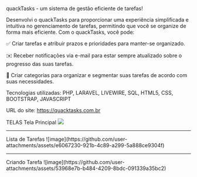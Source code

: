quackTasks - um sistema de gestão eficiente de tarefas! 

Desenvolvi o quackTasks para proporcionar uma experiência simplificada e intuitiva no gerenciamento de tarefas, permitindo que você se organize de forma mais eficiente. Com o quackTasks, você pode:

✅ Criar tarefas e atribuir prazos e prioridades para manter-se organizado.

✉️ Receber notificações via e-mail para estar sempre atualizado sobre o progresso das suas tarefas.

📂 Criar categorias para organizar e segmentar suas tarefas de acordo com suas necessidades.

Tecnologias utilizadas: PHP, LARAVEL, LIVEWIRE, SQL, HTML5, CSS, BOOTSTRAP, JAVASCRIPT

URL do site: <a href="quacktasks.com.br"> https://quacktasks.com.br </a>

TELAS
Tela Principal
<img src="https://github.com/user-attachments/assets/3bfb43c6-648e-4ae6-b705-76f9a817d3db">
<hr>
Lista de Tarefas
![image](https://github.com/user-attachments/assets/e6067230-921b-4c89-a299-5a888ce9304f)
<hr>
Criando Tarefa
![image](https://github.com/user-attachments/assets/53968e7b-b484-4209-8bdc-091339a35bc2)




